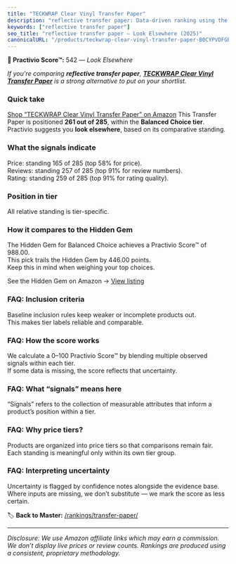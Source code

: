 ```yaml
---
title: "TECKWRAP Clear Vinyl Transfer Paper"
description: "reflective transfer paper: Data-driven ranking using the Practivio Score™. Positioned by quality, value, demand, findability, momentum."
keywords: ["reflective transfer paper"]
seo_title: "reflective transfer paper — Look Elsewhere (2025)"
canonicalURL: "/products/teckwrap-clear-vinyl-transfer-paper-B0CYPVDFGB/"
---
```


**🚫 Practivio Score™:** 542 — _Look Elsewhere_


*If you're comparing **reflective transfer paper**, **[TECKWRAP Clear Vinyl Transfer Paper](https://www.amazon.com/dp/B0CYPVDFGB?tag=practivio-20)** is a strong alternative to put on your shortlist.*
### Quick take
[Shop “TECKWRAP Clear Vinyl Transfer Paper” on Amazon](https://www.amazon.com/dp/B0CYPVDFGB?tag=practivio-20)
This Transfer Paper is positioned **261 out of 285**, within the **Balanced Choice tier**.  
Practivio suggests you **look elsewhere**, based on its comparative standing.

### What the signals indicate
Price: standing 165 of 285 (top 58% for price).  
Reviews: standing 257 of 285 (top 91% for review numbers).  
Rating: standing 259 of 285 (top 91% for rating quality).  

### Position in tier
All relative standing is tier-specific.

### How it compares to the Hidden Gem
The Hidden Gem for Balanced Choice achieves a Practivio Score™ of 988.00.  
This pick trails the Hidden Gem by 446.00 points.  
Keep this in mind when weighing your top choices.  

See the Hidden Gem on Amazon → [View listing](https://www.amazon.com/dp/B073XRLZ6Z?tag=practivio-20)

### FAQ: Inclusion criteria
Baseline inclusion rules keep weaker or incomplete products out.  
This makes tier labels reliable and comparable.

### FAQ: How the score works
We calculate a 0–100 Practivio Score™ by blending multiple observed signals within each tier.  
If some data is missing, the score reflects that uncertainty.

### FAQ: What “signals” means here
“Signals” refers to the collection of measurable attributes that inform a product’s position within a tier.

### FAQ: Why price tiers?
Products are organized into price tiers so that comparisons remain fair.  
Each standing is meaningful only within its own tier group.

### FAQ: Interpreting uncertainty
Uncertainty is flagged by confidence notes alongside the evidence base.  
Where inputs are missing, we don’t substitute — we mark the score as less certain.


🏷️ **Back to Master:** [/rankings/transfer-paper/](/rankings/transfer-paper/)

---
_Disclosure: We use Amazon affiliate links which may earn a commission. We don’t display live prices or review counts. Rankings are produced using a consistent, proprietary methodology._
